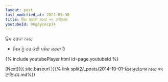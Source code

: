 ```yaml
---
layout: post
last_modified_at: 2021-03-30
title: ਓਮ ਰਥਯਾ ਨਮਹ ੧੧ ਟਾਇਮਸ
youtubeId: 9Kg8ycecpJ4
---
```

 
 
 ਓਮ ਰਥਯਾ ਨਮਹ  
 
 -  ਜਿਸ ਨੂੰ ਹਰ ਕੋਈ ਪਸੰਦ ਕਰਦਾ ਹੈ 
 
  
 
  
 
 
 
 
 
 


{% include youtubePlayer.html id=page.youtubeId %}
 
[Next]({{ site.baseurl }}{% link  split2/_posts/2014-10-01-ਓਮ ਮੁਢੀਠਾਯ ਨਮਹ ੧੧ ਟਾਇਮਸ.md%})
 
